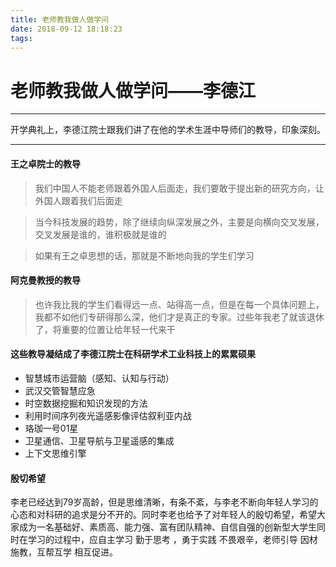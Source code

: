 ```yaml
---
title: 老师教我做人做学问
date: 2018-09-12 18:18:23
tags:
---
```

# 老师教我做人做学问——李德江

---

开学典礼上，李德江院士跟我们讲了在他的学术生涯中导师们的教导，印象深刻。


----------
#### **王之卓院士的教导** ####
> 我们中国人不能老师跟着外国人后面走，我们要敢于提出新的研究方向，让外国人跟着我们后面走

> 当今科技发展的趋势，除了继续向纵深发展之外，主要是向横向交叉发展，交叉发展是谁的，谁积极就是谁的

> 如果有王之卓思想的话，那就是不断地向我的学生们学习

#### **阿克曼教授的教导** ####
> 也许我比我的学生们看得远一点、站得高一点，但是在每一个具体问题上，我都不如他们专研得那么深，他们才是真正的专家。过些年我老了就该退休了，将重要的位置让给年轻一代来干

#### **这些教导凝结成了李德江院士在科研学术工业科技上的累累硕果** ####
- 智慧城市运营脑（感知、认知与行动）
- 武汉交管智慧应急
- 时空数据挖掘和知识发现的方法
- 利用时间序列夜光遥感影像评估叙利亚内战
- 珞珈一号01星
- 卫星通信、卫星导航与卫星遥感的集成
- 上下文思维引擎

#### **殷切希望** ####
李老已经达到79岁高龄，但是思维清晰，有条不紊，与李老不断向年轻人学习的心态和对科研的追求是分不开的。同时李老也给予了对年轻人的殷切希望，希望大家成为一名基础好、素质高、能力强、富有团队精神、自信自强的创新型大学生同时在学习的过程中，应自主学习 勤于思考 ，勇于实践 不畏艰辛，老师引导 因材施教，互帮互学 相互促进。

